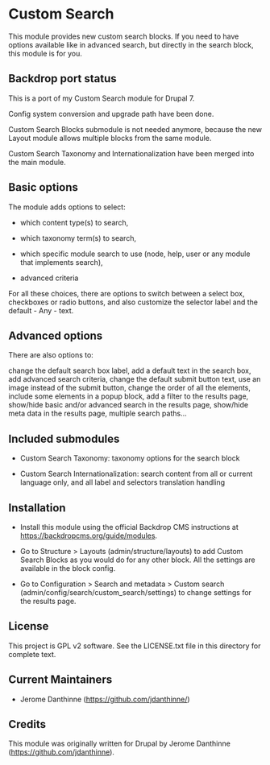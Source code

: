 # Custom Search

This module provides new custom search blocks. If you need to have
options available like in advanced search, but directly in the search block,
this module is for you.

## Backdrop port status

This is a port of my Custom Search module for Drupal 7.

Config system conversion and upgrade path have been done.

Custom Search Blocks submodule is not needed anymore, because the new
Layout module allows multiple blocks from the same module.

Custom Search Taxonomy and Internationalization have been merged
into the main module.

## Basic options

The module adds options to select:

-   which content type(s) to search,

-   which taxonomy term(s) to search,

-   which specific module search to use (node, help, user or any module that
    implements search),

-   advanced criteria

For all these choices, there are options to switch between a select box,
checkboxes or radio buttons, and also customize the selector label and the
default - Any - text.

## Advanced options

There are also options to:

change the default search box label, add a default text in the search box, add
advanced search criteria, change the default submit button text, use an image
instead of the submit button, change the order of all the elements, include some
elements in a popup block, add a filter to the results page, show/hide basic
and/or advanced search in the results page, show/hide meta data in the results
page, multiple search paths…

## Included submodules

-   Custom Search Taxonomy: taxonomy options for the search block

-   Custom Search Internationalization: search content from all or current
    language only, and all label and selectors translation handling

## Installation

-   Install this module using the official Backdrop CMS instructions at
    https://backdropcms.org/guide/modules.

-   Go to Structure \> Layouts (admin/structure/layouts) to add
    Custom Search Blocks as you would do for any other block.
    All the settings are available in the block config.

-   Go to Configuration \> Search and metadata \> Custom search 
    (admin/config/search/custom\_search/settings) to change settings
    for the results page.

## License

This project is GPL v2 software. See the LICENSE.txt file in this directory for
complete text.

## Current Maintainers

-   Jerome Danthinne (https://github.com/jdanthinne/)

## Credits

This module was originally written for Drupal by Jerome Danthinne
(https://github.com/jdanthinne).
